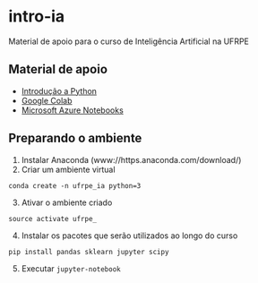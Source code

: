 # intro-ia
Material de apoio para o curso de Inteligência Artificial na UFRPE

## Material de apoio
- [Introdução a Python](https://github.com/ufrpe-ic/intro-python)
- [Google Colab](https://colab.research.google.com/)
- [Microsoft Azure Notebooks](https://notebooks.azure.com/)

## Preparando o ambiente

1. Instalar Anaconda (www://https.anaconda.com/download/)
2. Criar um ambiente virtual
```
conda create -n ufrpe_ia python=3
```
3. Ativar o ambiente criado
```
source activate ufrpe_
```
4. Instalar os pacotes que serão utilizados ao longo do curso
```
pip install pandas sklearn jupyter scipy
```
5. Executar  ```jupyter-notebook```
